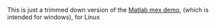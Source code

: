 This is just a trimmed down version of the 
[Matlab mex demo](http://qhyccd.com/file/repository/latestSoftAndDirver/SDK/MatlabSDKdemo.zip),
(which is intended for windows), for Linux